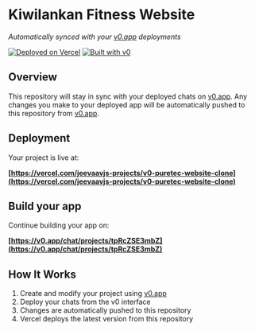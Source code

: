 # Kiwilankan Fitness Website

*Automatically synced with your [v0.app](https://v0.app) deployments*

[![Deployed on Vercel](https://img.shields.io/badge/Deployed%20on-Vercel-black?style=for-the-badge&logo=vercel)](https://vercel.com/jeevaavjs-projects/v0-puretec-website-clone)
[![Built with v0](https://img.shields.io/badge/Built%20with-v0.app-black?style=for-the-badge)](https://v0.app/chat/projects/tpRcZSE3mbZ)

## Overview

This repository will stay in sync with your deployed chats on [v0.app](https://v0.app).
Any changes you make to your deployed app will be automatically pushed to this repository from [v0.app](https://v0.app).

## Deployment

Your project is live at:

**[https://vercel.com/jeevaavjs-projects/v0-puretec-website-clone](https://vercel.com/jeevaavjs-projects/v0-puretec-website-clone)**

## Build your app

Continue building your app on:

**[https://v0.app/chat/projects/tpRcZSE3mbZ](https://v0.app/chat/projects/tpRcZSE3mbZ)**

## How It Works

1. Create and modify your project using [v0.app](https://v0.app)
2. Deploy your chats from the v0 interface
3. Changes are automatically pushed to this repository
4. Vercel deploys the latest version from this repository